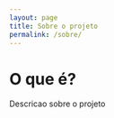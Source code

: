 ```yaml
---
layout: page
title: Sobre o projeto
permalink: /sobre/
---
```


# O que é?
Descricao sobre o projeto


[jekyll-organization]: https://github.com/jekyll
